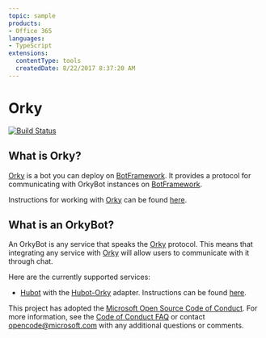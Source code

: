 ```yaml
---
topic: sample
products:
- Office 365
languages:
- TypeScript
extensions:
  contentType: tools
  createdDate: 8/22/2017 8:37:20 AM
---
```

# Orky

[![Build Status](https://travis-ci.org/OfficeDev/Orky.svg?branch=master)](https://travis-ci.org/OfficeDev/Orky)

## What is Orky?

[Orky](https://github.com/OfficeDev/Orky/tree/master/Orky) is a bot you can deploy on [BotFramework](https://dev.botframework.com/). It provides a protocol for communicating with OrkyBot instances on [BotFramework](https://dev.botframework.com/).

Instructions for working with [Orky](https://github.com/OfficeDev/Orky/tree/master/Orky) can be found [here](https://github.com/OfficeDev/Orky/tree/master/Orky).

## What is an OrkyBot?

An OrkyBot is any service that speaks the [Orky](https://github.com/OfficeDev/Orky/tree/master/Orky) protocol. This means that integrating any service with [Orky](https://github.com/OfficeDev/Orky/tree/master/Orky) will allow users to communicate with it through chat.

Here are the currently supported services:
* [Hubot](https://hubot.github.com/) with the [Hubot-Orky](https://github.com/OfficeDev/Orky/tree/master/Hubot-Orky) adapter. Instructions can be found [here](https://github.com/OfficeDev/Orky/tree/master/Hubot-Orky).


This project has adopted the [Microsoft Open Source Code of Conduct](https://opensource.microsoft.com/codeofconduct/). For more information, see the [Code of Conduct FAQ](https://opensource.microsoft.com/codeofconduct/faq/) or contact [opencode@microsoft.com](mailto:opencode@microsoft.com) with any additional questions or comments.
